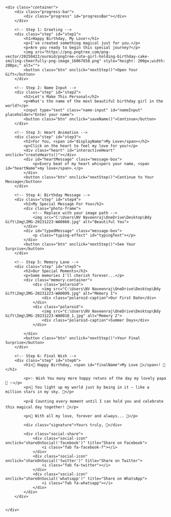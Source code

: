 <!DOCTYPE html>
<html lang="en">
<head>
    <meta charset="UTF-8">
    <meta name="viewport" content="width=device-width, initial-scale=1.0">
    <title>Birthday Wish for My Love</title>
    <link href="https://fonts.googleapis.com/css2?family=Dancing+Script:wght@700&family=Montserrat:wght@400;600&display=swap" rel="stylesheet">
    <link rel="stylesheet" href="https://cdnjs.cloudflare.com/ajax/libs/font-awesome/6.4.0/css/all.min.css">
    <script src="https://cdnjs.cloudflare.com/ajax/libs/gsap/3.11.4/gsap.min.js"></script>
    <script src="https://cdn.jsdelivr.net/particles.js/2.0.0/particles.min.js"></script>
    <link rel="stylesheet" href="style.css">
   
</head>
<style>


* {
    margin: 0;
    padding: 0;
    box-sizing: border-box;
}

body {
    font-family: 'Montserrat', sans-serif;
    background: linear-gradient(135deg, #ffebee 0%, #fce4ec 50%, #f8bbd0 100%);
    color: #d81b60;
    overflow-x: hidden;
    min-height: 100vh;
    display: flex;
    justify-content: center;
    align-items: center;
    position: relative;
}

#particles-js {
    position: absolute;
    width: 100%;
    height: 100%;
    z-index: 0;
}

.container {
    max-width: 800px;
    width: 90%;
    background-color: rgba(255, 255, 255, 0.95);
    border-radius: 20px;
    box-shadow: 0 10px 30px rgba(216, 27, 96, 0.3);
    padding: 30px;
    position: relative;
    z-index: 1;
    overflow: hidden;
    backdrop-filter: blur(5px);
    border: 1px solid rgba(255, 255, 255, 0.3);
}

h1, h2 {
    font-family: 'Dancing Script', cursive;
    text-align: center;
    margin-bottom: 20px;
    text-shadow: 1px 1px 3px rgba(0, 0, 0, 0.1);
}

h1 {
    font-size: 3.5rem;
    color: #d81b60;
    background: linear-gradient(to right, #d81b60, #ff4081);
    background-clip: text;
    -webkit-text-fill-color: transparent;
    margin-bottom: 30px;
}

h2 {
    font-size: 2.5rem;
    color: #f06292;
    margin-bottom: 25px;
}

p {
    font-size: 1.2rem;
    line-height: 1.8;
    margin-bottom: 25px;
    text-align: center;
    color: #555;
}

.step {
    display: none;
    flex-direction: column;
    align-items: center;
    justify-content: center;
    min-height: 500px;
    opacity: 0;
    transform: translateY(20px);
    transition: opacity 0.8s, transform 0.8s;
    padding: 20px;
}

.step.active {
    display: flex;
    opacity: 1;
    transform: translateY(0);
}

.btn {
    background: linear-gradient(45deg, #d81b60, #ff4081);
    color: white;
    border: none;
    padding: 15px 30px;
    border-radius: 50px;
    font-size: 1.1rem;
    cursor: pointer;
    margin-top: 25px;
    transition: all 0.3s;
    box-shadow: 0 4px 15px rgba(216, 27, 96, 0.4);
    font-weight: 600;
    letter-spacing: 1px;
    position: relative;
    overflow: hidden;
    z-index: 1;
}

.btn:hover {
    transform: translateY(-3px);
    box-shadow: 0 8px 25px rgba(216, 27, 96, 0.5);
}

.btn:active {
    transform: translateY(1px);
}

.btn:before {
    content: '';
    position: absolute;
    top: 0;
    left: 0;
    width: 100%;
    height: 100%;
    background: linear-gradient(45deg, #ff4081, #d81b60);
    z-index: -1;
    opacity: 0;
    transition: opacity 0.3s;
}

.btn:hover:before {
    opacity: 1;
}

.heart {
    width: 120px;
    height: 120px;
    background-color: #ff4081;
    transform: rotate(45deg);
    margin: 40px auto;
    position: relative;
    animation: heartbeat 1.5s infinite;
    cursor: pointer;
    box-shadow: 0 0 40px rgba(255, 64, 129, 0.6);
    transition: all 0.3s;
}

.heart:hover {
    transform: rotate(45deg) scale(1.1);
    box-shadow: 0 0 60px rgba(255, 64, 129, 0.8);
}

.heart:before, .heart:after {
    content: '';
    width: 120px;
    height: 120px;
    background-color: #ff4081;
    border-radius: 50%;
    position: absolute;
    box-shadow: 0 0 40px rgba(255, 64, 129, 0.6);
}

.heart:before {
    top: -60px;
    left: 0;
}

.heart:after {
    top: 0;
    left: -60px;
}

@keyframes heartbeat {
    0% { transform: rotate(45deg) scale(1); }
    25% { transform: rotate(45deg) scale(1.1); }
    30% { transform: rotate(45deg) scale(1); }
    35% { transform: rotate(45deg) scale(1.2); }
    50% { transform: rotate(45deg) scale(1); }
    100% { transform: rotate(45deg) scale(1); }
}

.name-input {
    padding: 15px 25px;
    border: 2px solid #f8bbd0;
    border-radius: 50px;
    font-size: 1.1rem;
    width: 80%;
    max-width: 350px;
    margin: 25px 0;
    outline: none;
    transition: all 0.3s;
    background-color: rgba(255, 255, 255, 0.8);
    text-align: center;
    font-family: 'Montserrat', sans-serif;
}

.name-input:focus {
    border-color: #d81b60;
    box-shadow: 0 0 15px rgba(216, 27, 96, 0.3);
    transform: scale(1.02);
}

.photo-frame {
    width: 220px;
    height: 220px;
    border-radius: 50%;
    border: 8px solid #f8bbd0;
    overflow: hidden;
    margin: 30px auto;
    position: relative;
    box-shadow: 0 15px 35px rgba(216, 27, 96, 0.25);
    transition: all 0.5s;
}

.photo-frame:hover {
    transform: scale(1.05) rotate(5deg);
    box-shadow: 0 20px 40px rgba(216, 27, 96, 0.35);
}

.photo-frame img {
    width: 100%;
    height: 100%;
    object-fit: cover;
    transition: transform 0.5s;
}

.photo-frame:hover img {
    transform: scale(1.1);
}

.floating-hearts {
    position: absolute;
    width: 100%;
    height: 100%;
    top: 0;
    left: 0;
    pointer-events: none;
    z-index: 10;
}

.floating-heart {
    position: absolute;
    font-size: 24px;
    color: #ff4081;
    animation: float-up 4s linear forwards;
    opacity: 0;
    text-shadow: 0 0 10px rgba(255, 255, 255, 0.8);
}

@keyframes float-up {
    0% {
        transform: translateY(0) rotate(0deg);
        opacity: 1;
    }
    100% {
        transform: translateY(-100vh) rotate(360deg);
        opacity: 0;
    }
}

.confetti {
    position: absolute;
    width: 12px;
    height: 12px;
    background-color: #f44336;
    opacity: 0;
    z-index: 20;
}

.progress-bar {
    width: 100%;
    height: 10px;
    background-color: #f8bbd0;
    border-radius: 5px;
    margin: 25px 0;
    overflow: hidden;
    box-shadow: inset 0 1px 3px rgba(0, 0, 0, 0.1);
}

.progress {
    height: 100%;
    background: linear-gradient(to right, #f06292, #d81b60);
    width: 0%;
    transition: width 0.8s cubic-bezier(0.65, 0, 0.35, 1);
    border-radius: 5px;
}

.message-box {
    background-color: #fce4ec;
    border-radius: 20px;
    padding: 25px;
    margin: 25px 0;
    text-align: center;
    box-shadow: 0 8px 20px rgba(216, 27, 96, 0.15);
    transform: scale(0.9);
    opacity: 0;
    transition: all 0.8s;
    border: 1px solid rgba(255, 255, 255, 0.5);
    max-width: 90%;
}

.message-box.show {
    transform: scale(1);
    opacity: 1;
}

.typing-effect {
    border-right: 2px solid #d81b60;
    animation: blink 0.75s step-end infinite;
    overflow: hidden;
   
    display: flex;
    align-items: center;
    justify-content: center;
    text-align: center;
}

@keyframes blink {
    from, to { border-color: transparent }
    50% { border-color: #d81b60 }
}

.social-share {
    display: flex;
    justify-content: center;
    gap: 20px;
    margin-top: 30px;
}

.social-icon {
    width: 50px;
    height: 50px;
    border-radius: 50%;
    background: linear-gradient(45deg, #f8bbd0, #f06292);
    display: flex;
    align-items: center;
    justify-content: center;
    color: white;
    font-size: 24px;
    cursor: pointer;
    transition: all 0.3s;
    box-shadow: 0 4px 10px rgba(216, 27, 96, 0.3);
}

.social-icon:hover {
    transform: translateY(-5px) scale(1.1);
    box-shadow: 0 8px 20px rgba(216, 27, 96, 0.4);
}



.polaroid {
    background: white;
    padding: 15px 15px 60px 15px;
    box-shadow: 0 10px 20px rgba(0, 0, 0, 0.1);
    transform: rotate(-5deg);
    transition: all 0.5s;
    margin: 30px 0;
    max-width: 250px;
}

.polaroid:hover {
    transform: rotate(0deg) scale(1.05);
    box-shadow: 0 15px 30px rgba(0, 0, 0, 0.15);
}

.polaroid img {
    width: 140px;
    height: 150px;
    border: 1px solid #eee;
}

.polaroid-caption {
    text-align: center;
    font-family: 'Dancing Script', cursive;
    font-size: 1.5rem;
    color: #d81b60;
    margin-top: 10px;
}

.memory-container {
    display: flex;
    flex-wrap: wrap;
    justify-content: center;
    gap: 30px;
    margin: 30px 0;
}

.countdown {
    font-size: 2rem;
    font-weight: bold;
    color: #d81b60;
    text-align: center;
    margin: 20px 0;
    font-family: 'Dancing Script', cursive;
}



.petals {
    position: absolute;
    width: 100%;
    height: 100%;
    top: 0;
    left: 0;
    pointer-events: none;
    z-index: 5;
    overflow: hidden;
}

.petal {
    position: absolute;
    background-size: contain;
    background-repeat: no-repeat;
    opacity: 0;
    z-index: 5;
}

.signature {
    font-family: 'Dancing Script', cursive;
    font-size: 2rem;
    color: #d81b60;
    margin-top: 30px;
    text-align: right;
    padding-right: 50px;
}



.firework {
    position: absolute;
    width: 5px;
    height: 5px;
    border-radius: 50%;
    box-shadow: 0 0 10px 5px;
    animation: firework-animation 2s ease-out forwards;
    opacity: 0;
    z-index: 15;
}

@keyframes firework-animation {
    0% {
        transform: translate(var(--x), var(--y));
        opacity: 1;
    }
    100% {
        transform: translate(var(--x-end), var(--y-end));
        opacity: 0;
    }
}

.firework-particle {
    position: absolute;
    width: 3px;
    height: 3px;
    border-radius: 50%;
    animation: firework-particle 1s ease-out forwards;
    opacity: 0;
    z-index: 15;
}

@keyframes firework-particle {
    0% {
        transform: translate(0, 0);
        opacity: 1;
    }
    100% {
        transform: translate(var(--tx), var(--ty));
        opacity: 0;
    }
}

/* Responsive adjustments */
@media (max-width: 768px) {
    h1 {
        font-size: 2.5rem;
    }
    h2 {
        font-size: 2rem;
    }
    .container {
        padding: 20px;
    }
    .photo-frame {
        width: 180px;
        height: 180px;
    }
  
}

@media (max-width: 480px) {
    h1 {
        font-size: 2rem;
    }
    h2 {
        font-size: 1.5rem;
    }
    p {
        font-size: 1rem;
    }
    .btn {
        padding: 12px 25px;
        font-size: 1rem;
    }
    .photo-frame {
        width: 150px;
        height: 150px;
    }
    
}
</style>
<body>
    <div id="particles-js"></div>
    <div class="floating-hearts" id="floatingHearts"></div>
    <div class="petals" id="petalsContainer"></div>
    
    
    <div class="container">
        <div class="progress-bar">
            <div class="progress" id="progressBar"></div>
        </div>

        <!-- Step 1: Greeting -->
        <div class="step" id="step1">
            <h1>Happy Birthday, My Love!</h1>
            <p>I've created something magical just for you.</p>
            <p>Are you ready to begin this special journey?</p>
            <img src="https://png.pngtree.com/png-vector/20250422/ourmid/pngtree-cute-girl-holding-birthday-cake-smiling-cheerfully-png-image_16067658.png" style="height: 200px;width: 200px;" alt="">
            <button class="btn" onclick="nextStep()">Open Your Gift</button>
        </div>

        <!-- Step 2: Name Input -->
        <div class="step" id="step2">
            <h2>Let's Make This Personal</h2>
            <p>What's the name of the most beautiful birthday girl in the world?</p>
            <input type="text" class="name-input" id="nameInput" placeholder="Enter your name">
            <button class="btn" onclick="saveName()">Continue</button>
        </div>

        <!-- Step 3: Heart Animation -->
        <div class="step" id="step3">
            <h2>For You, <span id="displayName">My Love</span></h2>
            <p>Click on the heart to feel my love for you!</p>
            <div class="heart" id="interactiveHeart" onclick="createHearts()"></div>
            <div id="heartMessage" class="message-box">
                <p>Every beat of my heart whispers your name, <span id="heartName">my love</span>.</p>
            </div>
            <button class="btn" onclick="nextStep()">Continue to Your Message</button>
        </div>

        <!-- Step 4: Birthday Message -->
        <div class="step" id="step4">
            <h2>My Special Message For You</h2>
            <div class="photo-frame">
                <!-- Replace with your image path -->
                <img src="C:\Users\NV Naveenraj\OneDrive\Desktop\Bdy Gift\Img\IMG-20231223-WA0060.jpg" alt="Beautiful You">
            </div>
            <div id="typedMessage" class="message-box">
                <p class="typing-effect" id="typingText"></p>
            </div>
            <button class="btn" onclick="nextStep()">See Your Surprise</button>
        </div>

        <!-- Step 5: Memory Lane -->
        <div class="step" id="step5">
            <h2>Our Special Moments</h2>
            <p>Some memories I'll cherish forever...</p>
            <div class="memory-container">
                <div class="polaroid">
                    <img src="C:\Users\NV Naveenraj\OneDrive\Desktop\Bdy Gift\Img\IMG-20231223-WA0009.jpg" alt="Memory 1">
                    <div class="polaroid-caption">Our First Date</div>
                </div>
                <div class="polaroid">
                    <img src="C:\Users\NV Naveenraj\OneDrive\Desktop\Bdy Gift\Img\IMG-20231223-WA0010_1.jpg" alt="Memory 2">
                    <div class="polaroid-caption">Summer Days</div>
                </div>
               
            </div>
            <button class="btn" onclick="nextStep()">Your Final Surprise</button>
        </div>

        <!-- Step 6: Final Wish -->
        <div class="step" id="step6">
            <h1>🎉 Happy Birthday, <span id="finalName">My Love 💖</span>! 🎂</h1>
        
            <p>✨ Wish You many more happy retuns of the day my lovely papa 🥰 ✨</p>
            <p>🌟 You light up my world just by being in it — like a million stars in my sky. 🌌</p>
        
            <p>⏳ Counting every moment until I can hold you and celebrate this magical day together! 🥰</p>
        
            <p>💌 With all my love, forever and always... 💫</p>
        
            <div class="signature">Yours truly, 💋</div>
        
            <div class="social-share">
                <div class="social-icon" onclick="shareOnSocial('facebook')" title="Share on Facebook">
                    <i class="fab fa-facebook-f"></i>
                </div>
                <div class="social-icon" onclick="shareOnSocial('twitter')" title="Share on Twitter">
                    <i class="fab fa-twitter"></i>
                </div>
                <div class="social-icon" onclick="shareOnSocial('whatsapp')" title="Share on WhatsApp">
                    <i class="fab fa-whatsapp"></i>
                </div>
            </div>
        </div>
    
        
    </div>
  <script src="script.js"></script>
</body>
</html>
